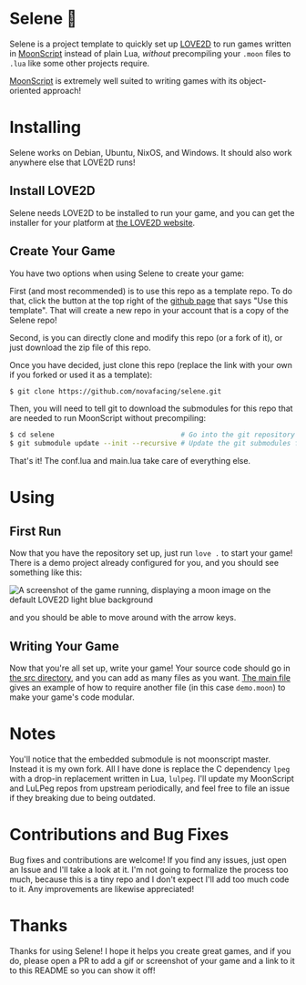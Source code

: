# Selene 🌙

Selene is a project template to quickly set up [LOVE2D](https://love2d.org) to run games written in
[MoonScript](https://moonscript.org) instead of plain Lua, *without* precompiling your `.moon`
files to `.lua` like some other projects require. 

[MoonScript](https://github.com/leafo/moonscript) is extremely well suited to writing games with its
object-oriented approach!

# Installing

Selene works on Debian, Ubuntu, NixOS, and Windows. It should also work anywhere else that LOVE2D runs!

## Install LOVE2D

Selene needs LOVE2D to be installed to run your game, and you can get the installer for your platform at
[the LOVE2D website](https://love2d.org).

## Create Your Game

You have two options when using Selene to create your game:

First (and most recommended) is to use this
repo as a template repo. To do that, click the button at the top right of the
[github page](https://github.com/novafacing/selene) that says "Use this template". That will create a new
repo in your account that is a copy of the Selene repo!

Second, is you can directly clone and modify this repo (or a fork of it), or just download the zip file of
this repo.

Once you have decided, just clone this repo (replace the link with your own if you forked or used it as a
template):

```sh
$ git clone https://github.com/novafacing/selene.git
```

Then, you will need to tell git to download the submodules for this repo that are needed to run MoonScript
without precompiling:

```sh
$ cd selene                               # Go into the git repository on your local machine
$ git submodule update --init --recursive # Update the git submodules for this repo
```

That's it! The conf.lua and main.lua take care of everything else. 

# Using

## First Run

Now that you have the repository set up, just run `love .` to start your game! There is a demo project
already configured for you, and you should see something like this:

![A screenshot of the game running, displaying a moon image on the default LOVE2D light blue background](https://user-images.githubusercontent.com/30083762/180328998-579a5c85-3e95-4551-9018-b17c68414a76.png)

and you should be able to move around with the arrow keys.

## Writing Your Game

Now that you're all set up, write your game! Your source code should go in [the src directory](src/), and you
can add as many files as you want. [The main file](src/main.moon) gives an example of how to require another
file (in this case `demo.moon`) to make your game's code modular.

# Notes

You'll notice that the embedded submodule is not moonscript master. Instead it is my own fork. 
All I have done is replace the C dependency `lpeg` with a drop-in replacement written in Lua, 
`lulpeg`. I'll update my MoonScript and LuLPeg repos from upstream periodically, and feel free
to file an issue if they breaking due to being outdated.

# Contributions and Bug Fixes

Bug fixes and contributions are welcome! If you find any issues, just open an Issue and I'll
take a look at it. I'm not going to formalize the process too much, because this is a tiny repo
and I don't expect I'll add too much code to it. Any improvements are likewise appreciated!

# Thanks

Thanks for using Selene! I hope it helps you create great games, and if you do, please open a PR to
add a gif or screenshot of your game and a link to it to this README so you can show it off!
